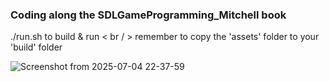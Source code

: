 ### Coding along the SDLGameProgramming_Mitchell book

./run.sh to build & run < br / >
remember to copy the 'assets' folder to your 'build' folder

![Screenshot from 2025-07-04 22-37-59](https://github.com/user-attachments/assets/a151abcd-5fc5-433b-9e5f-46cbef16d1bd)
